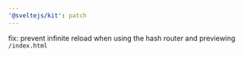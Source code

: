 ```yaml
---
'@sveltejs/kit': patch
---
```


fix: prevent infinite reload when using the hash router and previewing `/index.html`
